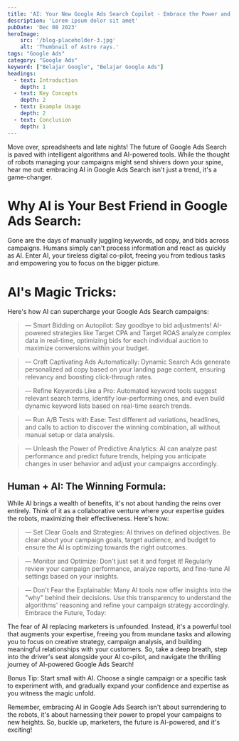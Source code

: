 ```yaml
---
title: 'AI: Your New Google Ads Search Copilot - Embrace the Power and Navigate the Future'
description: 'Lorem ipsum dolor sit amet'
pubDate: 'Dec 08 2023'
heroImage: 
    src: '/blog-placeholder-3.jpg'
    alt: 'Thumbnail of Astro rays.'
tags: "Google Ads"
category: "Google Ads"
keyword: ["Belajar Google", "Belajar Google Ads"]
headings:
  - text: Introduction
    depth: 1
  - text: Key Concepts
    depth: 2
  - text: Example Usage
    depth: 2
  - text: Conclusion
    depth: 1
---
```


Move over, spreadsheets and late nights! The future of Google Ads Search is paved with intelligent algorithms and AI-powered tools. While the thought of robots managing your campaigns might send shivers down your spine, hear me out: embracing AI in Google Ads Search isn't just a trend, it's a game-changer.

# Why AI is Your Best Friend in Google Ads Search:

Gone are the days of manually juggling keywords, ad copy, and bids across campaigns. Humans simply can't process information and react as quickly as AI. Enter AI, your tireless digital co-pilot, freeing you from tedious tasks and empowering you to focus on the bigger picture.

# AI's Magic Tricks:

Here's how AI can supercharge your Google Ads Search campaigns:

> — Smart Bidding on Autopilot: Say goodbye to bid adjustments! AI-powered strategies like Target CPA and Target ROAS analyze complex data in real-time, optimizing bids for each individual auction to maximize conversions within your budget.

> — Craft Captivating Ads Automatically: Dynamic Search Ads generate personalized ad copy based on your landing page content, ensuring relevancy and boosting click-through rates.

> — Refine Keywords Like a Pro: Automated keyword tools suggest relevant search terms, identify low-performing ones, and even build dynamic keyword lists based on real-time search trends.

> — Run A/B Tests with Ease: Test different ad variations, headlines, and calls to action to discover the winning combination, all without manual setup or data analysis.

> — Unleash the Power of Predictive Analytics: AI can analyze past performance and predict future trends, helping you anticipate changes in user behavior and adjust your campaigns accordingly.

## Human + AI: The Winning Formula:

While AI brings a wealth of benefits, it's not about handing the reins over entirely. Think of it as a collaborative venture where your expertise guides the robots, maximizing their effectiveness. Here's how:

> — Set Clear Goals and Strategies: AI thrives on defined objectives. Be clear about your campaign goals, target audience, and budget to ensure the AI is optimizing towards the right outcomes.

> — Monitor and Optimize: Don't just set it and forget it! Regularly review your campaign performance, analyze reports, and fine-tune AI settings based on your insights.

> — Don't Fear the Explainable: Many AI tools now offer insights into the "why" behind their decisions. Use this transparency to understand the algorithms' reasoning and refine your campaign strategy accordingly.
Embrace the Future, Today:

The fear of AI replacing marketers is unfounded. Instead, it's a powerful tool that augments your expertise, freeing you from mundane tasks and allowing you to focus on creative strategy, campaign analysis, and building meaningful relationships with your customers. So, take a deep breath, step into the driver's seat alongside your AI co-pilot, and navigate the thrilling journey of AI-powered Google Ads Search!

Bonus Tip: Start small with AI. Choose a single campaign or a specific task to experiment with, and gradually expand your confidence and expertise as you witness the magic unfold.

Remember, embracing AI in Google Ads Search isn't about surrendering to the robots, it's about harnessing their power to propel your campaigns to new heights. So, buckle up, marketers, the future is AI-powered, and it's exciting!